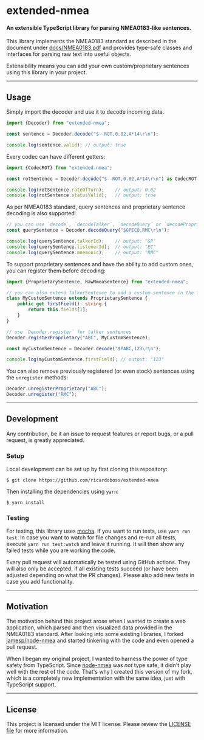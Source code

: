 # extended-nmea
#### An extensible TypeScript library for parsing NMEA0183-like sentences.

This library implements the NMEA0183 standard as described in the document under [docs/NMEA0183.pdf][3] and provides type-safe classes and interfaces for parsing raw text into useful objects.

Extensibility means you can add your own custom/proprietary sentences using this library in your project.

---

## Usage

Simply import the decoder and use it to decode incoming data.

```typescript
import {Decoder} from "extended-nmea";

const sentence = Decoder.decode("$--ROT,0.02,A*14\r\n");

console.log(sentence.valid); // output: true
```

Every codec can have different getters:

```typescript
import {CodecROT} from "extended-nmea";

const rotSentence = Decoder.decode("$--ROT,0.02,A*14\r\n") as CodecROT;

console.log(rotSentence.rateOfTurn);    // output: 0.02
console.log(rotSentence.statusValid);   // output: true
```

As per NMEA0183 standard, query sentences and proprietary sentence decoding is also supported:

```typescript
// you can use `decode`, `decodeTalker`, `decodeQuery´ or `decodeProprietary` to get different interfaces.
const querySentence = Decoder.decodeQuery("$GPECQ,RMC\r\n");

console.log(querySentence.talkerId);    // output: "GP"
console.log(querySentence.listenerId);  // output: "EC"
console.log(querySentence.mnemonic);    // output: "RMC"
```

To support proprietary sentences and have the ability to add custom ones, you can register them before decoding:

```typescript
import {ProprietarySentence, RawNmeaSentence} from "extended-nmea";

// you can also extend TalkerSentence to add a custom sentence in the form of "$AABBB,xxx*CC", where BBB is your custom id.
class MyCustomSentence extends ProprietarySentence {
	public get firstField(): string {
		return this.fields[1];
	}
}

// use `Decoder.register` for talker sentences
Decoder.registerProprietary("ABC", MyCustomSentence);

const myCustomSentence = Decoder.decode("$PABC,123\r\n");

console.log(myCustomSentence.firstField); // output: "123"
```

You can also remove previously registered (or even stock) sentences using the `unregister` methods:

```typescript
Decoder.unregisterProprietary("ABC");
Decoder.unregister("RMC");
```

---

## Development

Any contribution, be it an issue to request features or report bugs, or a pull request, is greatly appreciated.

### Setup

Local development can be set up by first cloning this repository:

```shell
$ git clone https://github.com/ricardoboss/extended-nmea
```

Then installing the dependencies using `yarn`:

```shell
$ yarn install
```

### Testing

For testing, this library uses [mocha][1].
If you want to run tests, use `yarn run test`.
In case you want to watch for file changes and re-run all tests, execute `yarn run test:watch` and leave it running.
It will then show any failed tests while you are working the code.

Every pull request will automatically be tested using GitHub actions.
They will also only be accepted, if all existing tests succeed (or have been adjusted depending on what the PR changes).
Please also add new tests in case you add functionality.

---

## Motivation

The motivation behind this project arose when I wanted to create a web application, which parsed and then visualized
data provided in the NMEA0183 standard. After looking into some existing libraries, I forked [jamesp/node-nmea][4] and
started tinkering with the code and even opened a pull request.

When I began my original project, I wanted to harness the power of type safety from TypeScript. Since [node-nmea][4]
was _not_ type safe, it didn't play well with the rest of the code. That's why I created this version of my fork, which
is a completely new implementation with the same idea, just with TypeScript support.

---

## License

This project is licensed under the MIT license.
Please review the [LICENSE file][2] for more information.

[1]: https://mochajs.org/
[2]: https://github.com/ricardoboss/extended-nmea/blob/develop/LICENSE
[3]: https://github.com/ricardoboss/extended-nmea/blob/develop/docs/NMEA0183.pdf
[4]: https://github.com/jamesp/node-nmea
